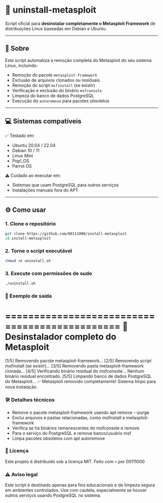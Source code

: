 # 🧹 uninstall-metasploit

Script oficial para **desinstalar completamente o Metasploit Framework** de distribuições Linux baseadas em Debian e Ubuntu.

---

## 📜 Sobre

Este script automatiza a remoção completa do Metasploit do seu sistema Linux, incluindo:

- Remoção do pacote `metasploit-framework`
- Exclusão de arquivos clonados ou residuais
- Remoção do script `msfinstall` (se existir)
- Verificação e exclusão do binário `msfconsole`
- Limpeza do banco de dados PostgreSQL
- Execução do `autoremove` para pacotes obsoletos

---

## 💻 Sistemas compatíveis

✅ Testado em:

- Ubuntu 20.04 / 22.04  
- Debian 10 / 11  
- Linux Mint  
- Pop!_OS  
- Parrot OS  

⚠️ Cuidado ao executar em:

- Sistemas que usam PostgreSQL para outros serviços  
- Instalações manuais fora do APT  

---

## ⚙️ Como usar

### 1. Clone o repositório

```bash
git clone https://github.com/00111000/install-metasploit
cd install-metasploit
```
### 2. Torne o script executável

```bash
chmod +x uninstall.sh
```

### 3. Execute com permissões de sudo
```bash
./uninstall.sh
```

### 🧼 Exemplo de saída

==============================================
  🚫 Desinstalador completo do Metasploit
==============================================
[1/5] Removendo pacote metasploit-framework...
[2/5] Removendo script msfinstall (se existir)...
[3/5] Removendo pasta metasploit-framework clonada...
[4/5] Verificando binário residual do msfconsole...
Nenhum binário residual encontrado.
[5/5] Limpando banco de dados PostgreSQL do Metasploit...
✅ Metasploit removido completamente!
Sistema limpo para nova instalação.

### 🛠️ Detalhes técnicos

- Remove o pacote metasploit-framework usando apt remove --purge
- Exclui arquivos e pastas relacionadas, como msfinstall e metasploit-framework
- Verifica se há binários remanescentes do msfconsole e remove
- Para o serviço do PostgreSQL e remove banco/usuário msf
- Limpa pacotes obsoletos com apt autoremove

### 📄 Licença
Este projeto é distribuído sob a licença MIT.
Feito com 💀 por 00111000

### ⚠️ Aviso legal
Este script é destinado apenas para fins educacionais e de limpeza segura em ambientes controlados.
Use com cautela, especialmente se houver outros serviços usando PostgreSQL no sistema.
